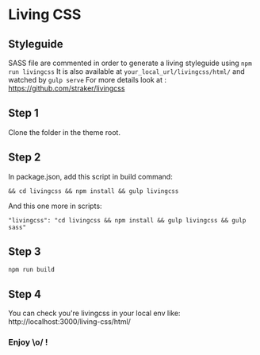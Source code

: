 # Living CSS

## Styleguide

SASS file are commented in order to generate a living styleguide using `npm run livingcss`
It is also available at `your_local_url/livingcss/html/` and watched by `gulp serve`
For more details look at : https://github.com/straker/livingcss

## Step 1

Clone the folder in the theme root.

## Step 2

In package.json, add this script in build command:

```
&& cd livingcss && npm install && gulp livingcss
```

And this one more in scripts:

```
"livingcss": "cd livingcss && npm install && gulp livingcss && gulp sass"
```

## Step 3

```
npm run build
```

## Step 4

You can check you're livingcss in your local env like: http://localhost:3000/living-css/html/

### Enjoy \o/ !
